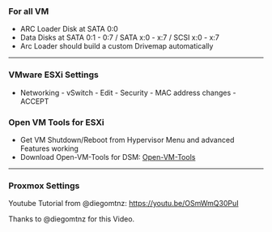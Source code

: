 ### For all VM

  - ARC Loader Disk at SATA 0:0
  - Data Disks at SATA 0:1 - 0:7 / SATA x:0 - x:7 /  SCSI x:0 - x:7
  - Arc Loader should build a custom Drivemap automatically

---

### VMware ESXi Settings

  - Networking - vSwitch - Edit - Security - MAC address changes - ACCEPT

### Open VM Tools for ESXi

  - Get VM Shutdown/Reboot from Hypervisor Menu and advanced Features working
  - Download Open-VM-Tools for DSM: [Open-VM-Tools](https://github.com/AuxXxilium/synology-dsm-open-vm-tools/releases/latest)

---

### Proxmox Settings

Youtube Tutorial from @diegomtnz: https://youtu.be/OSmWmQ30PuI

Thanks to @diegomtnz for this Video.